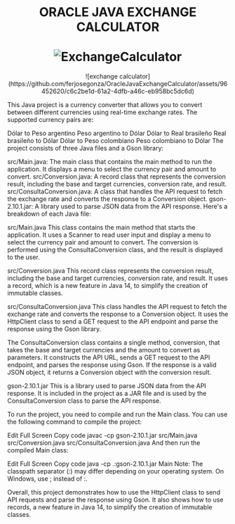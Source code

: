 <div align="center">
  <h1 align="center">
    ORACLE JAVA EXCHANGE CALCULATOR
    <br />
    <br />
      <img src="[https://docusaurus.io/img/slash-introducing.svg](https://github.com/ferjosegonza/OracleJavaExchangeCalculator/assets/96452620/c6c2be1d-61a2-4dfb-a46c-eb958bc5dc6d)" alt="ExchangeCalculator">
  </h1>
  ![exchange calculator](https://github.com/ferjosegonza/OracleJavaExchangeCalculator/assets/96452620/c6c2be1d-61a2-4dfb-a46c-eb958bc5dc6d)
</div>

This Java project is a currency converter that allows you to convert between different currencies using real-time exchange rates. The supported currency pairs are:

Dólar to Peso argentino
Peso argentino to Dólar
Dólar to Real brasileño
Real brasileño to Dólar
Dólar to Peso colombiano
Peso colombiano to Dólar
The project consists of three Java files and a Gson library:

src/Main.java: The main class that contains the main method to run the application. It displays a menu to select the currency pair and amount to convert.
src/Conversion.java: A record class that represents the conversion result, including the base and target currencies, conversion rate, and result.
src/ConsultaConversion.java: A class that handles the API request to fetch the exchange rate and converts the response to a Conversion object.
gson-2.10.1.jar: A library used to parse JSON data from the API response.
Here's a breakdown of each Java file:

src/Main.java
This class contains the main method that starts the application. It uses a Scanner to read user input and display a menu to select the currency pair and amount to convert. The conversion is performed using the ConsultaConversion class, and the result is displayed to the user.

src/Conversion.java
This record class represents the conversion result, including the base and target currencies, conversion rate, and result. It uses a record, which is a new feature in Java 14, to simplify the creation of immutable classes.

src/ConsultaConversion.java
This class handles the API request to fetch the exchange rate and converts the response to a Conversion object. It uses the HttpClient class to send a GET request to the API endpoint and parse the response using the Gson library.

The ConsultaConversion class contains a single method, conversion, that takes the base and target currencies and the amount to convert as parameters. It constructs the API URL, sends a GET request to the API endpoint, and parses the response using Gson. If the response is a valid JSON object, it returns a Conversion object with the conversion result.

gson-2.10.1.jar
This is a library used to parse JSON data from the API response. It is included in the project as a JAR file and is used by the ConsultaConversion class to parse the API response.

To run the project, you need to compile and run the Main class. You can use the following command to compile the project:

Edit
Full Screen
Copy code
javac -cp gson-2.10.1.jar src/Main.java src/Conversion.java src/ConsultaConversion.java
And then run the compiled Main class:

Edit
Full Screen
Copy code
java -cp .:gson-2.10.1.jar Main
Note: The classpath separator (:) may differ depending on your operating system. On Windows, use ; instead of :.

Overall, this project demonstrates how to use the HttpClient class to send API requests and parse the response using Gson. It also shows how to use records, a new feature in Java 14, to simplify the creation of immutable classes.
